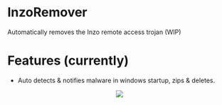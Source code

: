 # InzoRemover

Automatically removes the Inzo remote access trojan (WIP)

# Features (currently)
- Auto detects & notifies malware in windows startup, zips & deletes.

<p align="center">
  <img src="https://i.imgur.com/RfgEmPq.png">
</p>
